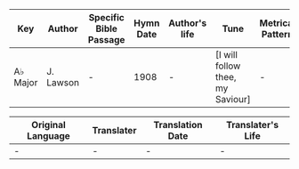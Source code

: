 Key | Author   | Specific Bible Passage     |Hymn Date |Author's life |Tune |Metrical Pattern   |Composer/Source
-- | --------- | ---------------------------|----------|--------------|-----|-------------------|-------------  
A♭ Major |J. Lawson |- |1908 |- |[I will follow thee, my Saviour] |- |James Lawson

Original Language | Translater | Translation Date   | Translater's Life  
----------------- | --------- | --------------------|-------------     
\- |- |- |-
